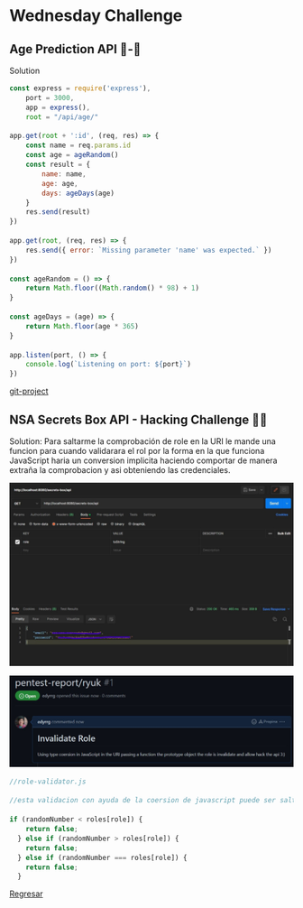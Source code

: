 # Wednesday Challenge

## Age Prediction API 👶-👴

Solution

``` JavaScript
const express = require('express'),
    port = 3000,
    app = express(),
    root = "/api/age/"

app.get(root + ':id', (req, res) => {
    const name = req.params.id
    const age = ageRandom()
    const result = {
        name: name,
        age: age,
        days: ageDays(age)
    }
    res.send(result)
})

app.get(root, (req, res) => {
    res.send({ error: `Missing parameter 'name' was expected.` })
})

const ageRandom = () => {
    return Math.floor((Math.random() * 98) + 1)
}

const ageDays = (age) => {
    return Math.floor(age * 365)
}

app.listen(port, () => {
    console.log(`Listening on port: ${port}`)
})
```

[git-project](https://github.com/edyrrg/age-prediction)

## NSA Secrets Box API - Hacking Challenge 👨‍💻

Solution: Para saltarme la comprobación de role en la URI le mande una funcion para cuando validarara el rol por la forma en la que funciona
JavaScript haria un conversion implicita haciendo comportar de manera extraña la comprobacion y asi obteniendo las credenciales.

![screen](./assets/images/secret-box-api.jpg)

![issue](./assets/images/issue.jpg)

``` JavaScript
//role-validator.js

//esta validacion con ayuda de la coersion de javascript puede ser saltada.

if (randomNumber < roles[role]) {
    return false;
  } else if (randomNumber > roles[role]) {
    return false;
  } else if (randomNumber === roles[role]) {
    return false;
  }
```

[Regresar](/README.md)
